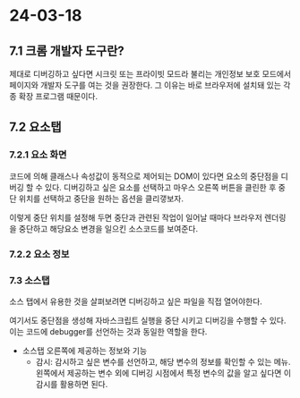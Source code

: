 # 24-03-18

## 7.1 크롬 개발자 도구란?

제대로 디버깅하고 싶다면 시크릿 또는 프라이빗 모드라 불리는 개인정보 보호 모드에서 페이지와 개발자 도구를 여는 것을 권장한다. 그 이유는 바로 브라우저에 설치돼 있는 각종 확장 프로그램 때문이다.

## 7.2 요소탭

### 7.2.1 요소 화면

코드에 의해 클래스나 속성값이 동적으로 제어되는 DOM이 있다면 요소의 중단점을 디버깅 할 수 있다. 디버깅하고 싶은 요소를 선택하고 마우스 오른쪽 버튼을 클린한 후 중단 위치를 선택하고 중단을 원하는 옵션을 클리갷보자.

이렇게 중단 위치를 설정해 두면 중단과 관련된 작업이 일어날 때마다 브라우저 렌더링을 중단하고 해당요소 변경을 일으킨 소스코드를 보여준다.

### 7.2.2 요소 정보

### 7.3 소스탭

소스 탭에서 유용한 것을 살펴보려면 디버깅하고 싶은 파일을 직접 열어야한다. 

여기서도 중단점을 생성해 자바스크립트 실행을 중단 시키고 디버깅을 수행할 수 있다. 이는 코드에 debugger를 선언하는 것과 동일한 역할을 한다.

- 소스탭 오른쪽에 제공하는 정보와 기능
    - 감시: 감시하고 싶은 변수를 선언하고, 해당 변수의 정보를 확인할 수 있는 메뉴. 왼쪽에서 제공하는 변수 외에 디버깅 시점에서 특정 변수의 값을 알고 싶다면 이 감시를 활용하면 된다.